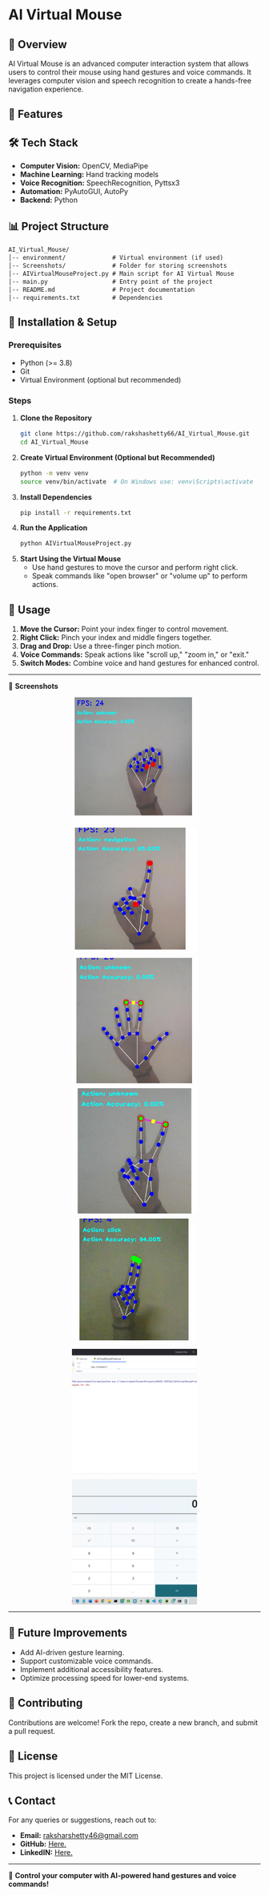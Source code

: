 # AI Virtual Mouse

## 📌 Overview

AI Virtual Mouse is an advanced computer interaction system that allows users to control their mouse using hand gestures and voice commands. It leverages computer vision and speech recognition to create a hands-free navigation experience.

## 🚀 Features

## 🛠️ Tech Stack

- **Computer Vision:** OpenCV, MediaPipe
- **Machine Learning:** Hand tracking models
- **Voice Recognition:** SpeechRecognition, Pyttsx3
- **Automation:** PyAutoGUI, AutoPy
- **Backend:** Python

## 📊 Project Structure

```
AI_Virtual_Mouse/
│-- environment/             # Virtual environment (if used)
│-- Screenshots/             # Folder for storing screenshots
│-- AIVirtualMouseProject.py # Main script for AI Virtual Mouse
│-- main.py                  # Entry point of the project
│-- README.md                # Project documentation
│-- requirements.txt         # Dependencies

```

## 🏧 Installation & Setup

### Prerequisites

- Python (>= 3.8)
- Git
- Virtual Environment (optional but recommended)

### Steps

1. **Clone the Repository**
   ```sh
   git clone https://github.com/rakshashetty66/AI_Virtual_Mouse.git
   cd AI_Virtual_Mouse
   ```
2. **Create Virtual Environment (Optional but Recommended)**
   ```sh
   python -m venv venv
   source venv/bin/activate  # On Windows use: venv\Scripts\activate
   ```
3. **Install Dependencies**
   ```sh
   pip install -r requirements.txt
   ```
4. **Run the Application**
   ```sh
   python AIVirtualMouseProject.py
   ```
5. **Start Using the Virtual Mouse**
   - Use hand gestures to move the cursor and perform right click.
   - Speak commands like "open browser" or "volume up" to perform actions.

## 🎯 Usage

1. **Move the Cursor:** Point your index finger to control movement.
2. **Right Click:** Pinch your index and middle fingers together.
3. **Drag and Drop:** Use a three-finger pinch motion.
4. **Voice Commands:** Speak actions like "scroll up," "zoom in," or "exit."
6. **Switch Modes:** Combine voice and hand gestures for enhanced control.
---

📸 **Screenshots**  
<div style="display: flex; flex-wrap: wrap; gap: 10px; justify-content: center;">
  <img src="Screenshots/1.png" style="width: 250px; height: 250px; object-fit: cover;">
  <img src="Screenshots/2.png" style="width: 250px; height: 250px; object-fit: cover;">
  <img src="Screenshots/3.png" style="width: 250px; height: 250px; object-fit: cover;">
  <img src="Screenshots/4.png" style="width: 250px; height: 250px; object-fit: cover;">
  <img src="Screenshots/5.png" style="width: 250px; height: 250px; object-fit: cover;">
  <img src="Screenshots/6.png" style="width: 250px; height: 250px; object-fit: cover;">
  <img src="Screenshots/7.png" style="width: 250px; height: 250px; object-fit: cover;">
  
</div>


---


## 🔮 Future Improvements

- Add AI-driven gesture learning.
- Support customizable voice commands.
- Implement additional accessibility features.
- Optimize processing speed for lower-end systems.

## 🤝 Contributing

Contributions are welcome! Fork the repo, create a new branch, and submit a pull request.

## 📝 License

This project is licensed under the MIT License.

## 📞 Contact

For any queries or suggestions, reach out to:

- **Email:** [raksharshetty46@gmail.com](mailto:your-raksharshetty46.com)
- **GitHub:** [Here.](https://github.com/rakshashetty66)
- **LinkedIN:** [Here.](https://www.linkedin.com/in/rshetty64/)
---

🚀 **Control your computer with AI-powered hand gestures and voice commands!**
